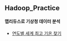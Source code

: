 ## Hadoop_Practice

#### 맵리듀스로 기상청 데이터 분석
- [연도별 세계 최고 기온 찾기](https://github.com/cksdud7007/Hadoop_Practice/tree/main/map_reduce)
